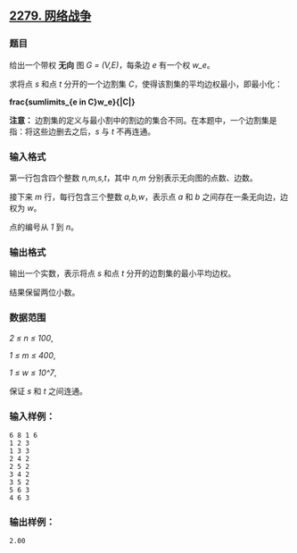 ## [2279. 网络战争](https://www.acwing.com/problem/content/2281/)

### 题目

给出一个带权 **无向** 图 *G = (V,E)*，每条边 *e* 有一个权 *w_e*。

求将点 *s* 和点 *t* 分开的一个边割集 *C*，使得该割集的平均边权最小，即最小化：

**frac{sumlimits_{e in C}w_e}{|C|}**

**注意：** 边割集的定义与最小割中的割边的集合不同。在本题中，一个边割集是指：将这些边删去之后，*s* 与 *t* 不再连通。

### 输入格式

第一行包含四个整数 *n,m,s,t*，其中 *n,m* 分别表示无向图的点数、边数。

接下来 *m* 行，每行包含三个整数 *a,b,w*，表示点 *a* 和 *b* 之间存在一条无向边，边权为 *w*。

点的编号从 *1* 到 *n*。

### 输出格式

输出一个实数，表示将点 *s* 和点 *t* 分开的边割集的最小平均边权。

结果保留两位小数。

### 数据范围

*2 ≤ n ≤ 100*,

*1 ≤ m ≤ 400*,

*1 ≤ w ≤ 10^7*,

保证 *s* 和 *t* 之间连通。

### 输入样例：

```
6 8 1 6
1 2 3
1 3 3
2 4 2
2 5 2
3 4 2
3 5 2
5 6 3
4 6 3
```

### 输出样例：

```
2.00
```

